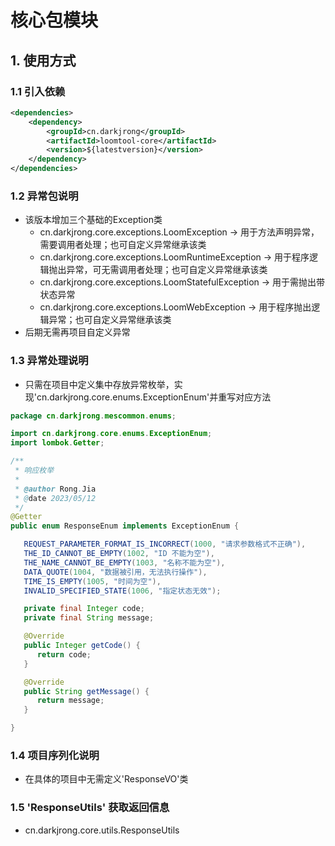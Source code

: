 # 核心包模块

## 1. 使用方式
### 1.1 引入依赖
```xml
<dependencies>
    <dependency>
        <groupId>cn.darkjrong</groupId>
        <artifactId>loomtool-core</artifactId>
        <version>${latestversion}</version>
    </dependency>
</dependencies>
```

### 1.2 异常包说明
 - 该版本增加三个基础的Exception类
   - cn.darkjrong.core.exceptions.LoomException -> 用于方法声明异常，需要调用者处理；也可自定义异常继承该类
   - cn.darkjrong.core.exceptions.LoomRuntimeException -> 用于程序逻辑抛出异常，可无需调用者处理；也可自定义异常继承该类
   - cn.darkjrong.core.exceptions.LoomStatefulException -> 用于需抛出带状态异常
   - cn.darkjrong.core.exceptions.LoomWebException -> 用于程序抛出逻辑异常；也可自定义异常继承该类
- 后期无需再项目自定义异常


### 1.3 异常处理说明
 - 只需在项目中定义集中存放异常枚举，实现'cn.darkjrong.core.enums.ExceptionEnum'并重写对应方法

```java
package cn.darkjrong.mescommon.enums;

import cn.darkjrong.core.enums.ExceptionEnum;
import lombok.Getter;

/**
 * 响应枚举
 *
 * @author Rong.Jia
 * @date 2023/05/12
 */
@Getter
public enum ResponseEnum implements ExceptionEnum {

   REQUEST_PARAMETER_FORMAT_IS_INCORRECT(1000, "请求参数格式不正确"),
   THE_ID_CANNOT_BE_EMPTY(1002, "ID 不能为空"),
   THE_NAME_CANNOT_BE_EMPTY(1003, "名称不能为空"),
   DATA_QUOTE(1004, "数据被引用，无法执行操作"),
   TIME_IS_EMPTY(1005, "时间为空"),
   INVALID_SPECIFIED_STATE(1006, "指定状态无效");

   private final Integer code;
   private final String message;

   @Override
   public Integer getCode() {
      return code;
   }

   @Override
   public String getMessage() {
      return message;
   }

}
```

### 1.4 项目序列化说明
- 在具体的项目中无需定义'ResponseVO'类

### 1.5 'ResponseUtils' 获取返回信息
- cn.darkjrong.core.utils.ResponseUtils










































